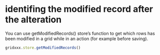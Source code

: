 # identifing the modified record after the alteration

You can use getModifiedRecords\(\) store’s function to get which rows has been modified in a grid while in an action \(for example before saving\).

```javascript
gridxxx.store.getModifiedRecords()
```

